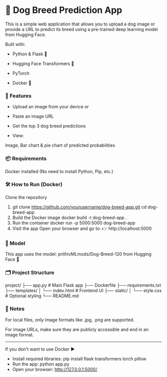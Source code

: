 # 🐶 Dog Breed Prediction App

This is a simple web application that allows you to upload a dog image or provide a URL to predict its breed using a pre-trained deep learning model from Hugging Face.

Built with:

- Python & Flask 🐍

- Hugging Face Transformers 🤗

- PyTorch

- Docker 🐳

### 🚀 Features

- Upload an image from your device or

- Paste an image URL

- Get the top 3 dog breed predictions

- View:

Image, Bar chart & pie chart of predicted probabilities

### 📦 Requirements

Docker installed
(No need to install Python, Pip, etc.)

### 🛠️ How to Run (Docker)

Clone the repository

1.  git clone https://github.com/yourusername/dog-breed-app.git
    cd dog-breed-app
2.  Build the Docker image
    docker build -t dog-breed-app .
3.  Run the container
    docker run -p 5000:5000 dog-breed-app
4.  Visit the app
    Open your browser and go to:
    👉 http://localhost:5000

### 🧠 Model

This app uses the model:
prithivMLmods/Dog-Breed-120 from Hugging Face 🤗

### 🗂️ Project Structure

project/
├── app.py # Main Flask app
├── Dockerfile
├── requirements.txt
├── templates/
│ └── index.html # Frontend UI
├── static/
│ └── style.css # Optional styling
└── README.md

### 🔐 Notes

For local files, only image formats like .jpg, .png are supported.

For image URLs, make sure they are publicly accessible and end in an image format.

---

If you don't want to use Docker
▶️

- Install required libraries:
  pip install flask transformers torch pillow
- Run the app:
  python app.py
- Open your browser:
  http://127.0.0.1:5000/
